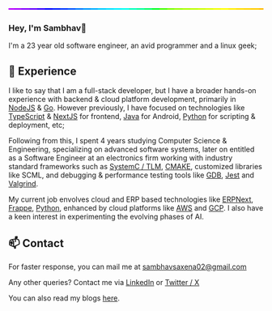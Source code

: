 <img style="width:100%;height:3px;" src="./bar.gif" />

### Hey, I'm Sambhav👋

I'm a 23 year old software engineer, an avid programmer and a linux geek;

## 💎 Experience

I like to say that I am a full-stack developer, but I have a broader hands-on experience with backend & cloud platform development, primarily in [NodeJS](https://nodejs.org/) & [Go](https://go.dev/). However previously, I have focused on technologies like [TypeScript](https://www.typescriptlang.org/) & [NextJS](https://nextjs.org/) for frontend, [Java](https://www.java.com/) for Android, [Python](https://www.python.org/) for scripting & deployment, etc;

Following from this, I spent 4 years studying Computer Science & Engineering, specializing on advanced software systems, later on entitled as a Software Engineer at an electronics firm working with industry standard frameworks such as [SystemC / TLM](https://systemc.org/), [CMAKE](https://cmake.org/), customized libraries like SCML, and debugging & performance testing tools like [GDB](https://sourceware.org/gdb/), [Jest](https://jestjs.io/) and [Valgrind](https://valgrind.org/).

My current job envolves cloud and ERP based technologies like [ERPNext](https://erpnext.com/), [Frappe](https://frappeframework.com/), [Python](https://www.python.org/), enhanced by cloud platforms like [AWS](https://aws.amazon.com/) and [GCP](https://console.cloud.google.com/). I also have a keen interest in experimenting the evolving phases of AI.

## 📫 Contact

For faster response, you can mail me at [sambhavsaxena02@gmail.com](mailto:sambhavsaxena02@gmail.com)

Any other queries? Contact me via [LinkedIn](https://www.linkedin.com/in/sambhavsaxena) or [Twitter / X](https://twitter.com/direct_messages/create/_sambhavsaxena)

You can also read my blogs [here](https://interpreted.vercel.app/).
